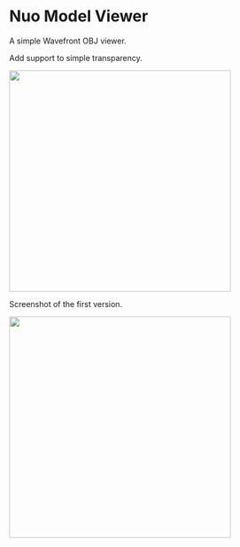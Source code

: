 # Nuo Model Viewer

A simple Wavefront OBJ viewer.

Add support to simple transparency.
<p align="left">
  <img width="400" src="https://github.com/middlefeng/NuoModelViewer/blob/master/screenshots/ver0.0-transparency.jpg"/>
</p>

Screenshot of the first version.
<p align="left">
  <img width="400" src="https://github.com/middlefeng/NuoModelViewer/blob/master/screenshots/ver0.0.jpg"/>
</p>
